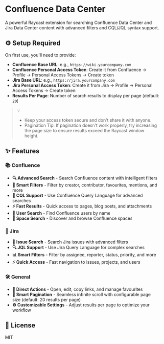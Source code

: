 # Confluence Data Center

A powerful Raycast extension for searching Confluence Data Center and Jira Data Center content with advanced filters and CQL/JQL syntax support.

## ⚙️ Setup Required

On first use, you'll need to provide:

- **Confluence Base URL**: e.g., `https://wiki.yourcompany.com`
- **Confluence Personal Access Token**: Create it from Confluence → Profile → Personal Access Tokens → Create token
- **Jira Base URL**: e.g., `https://jira.yourcompany.com`
- **Jira Personal Access Token**: Create it from Jira → Profile → Personal Access Tokens → Create token
- **Results Per Page**: Number of search results to display per page (default: `20`)

> 💡
>
> - Keep your access token secure and don't share it with anyone.
> - Pagination Tip: If pagination doesn't work properly, try increasing the page size to ensure results exceed the Raycast window height.

## ✨ Features

### 📚 Confluence

- **🔍 Advanced Search** - Search Confluence content with intelligent filters
- **🎯 Smart Filters** - Filter by creator, contributor, favourites, mentions, and more
- **📝 CQL Support** - Use Confluence Query Language for advanced searches
- **⚡ Fast Results** - Quick access to pages, blog posts, and attachments
- **👥 User Search** - Find Confluence users by name
- **📁 Space Search** - Discover and browse Confluence spaces

### 🎫 Jira

- **🎫 Issue Search** - Search Jira issues with advanced filters
- **🔍 JQL Support** - Use Jira Query Language for complex searches
- **📊 Smart Filters** - Filter by assignee, reporter, status, priority, and more
- **⚡ Quick Access** - Fast navigation to issues, projects, and users

### 🛠️ General

- **🔗 Direct Actions** - Open, edit, copy links, and manage favourites
- **📄 Smart Pagination** - Seamless infinite scroll with configurable page size (default: 20 results per page)
- **⚙️ Customizable Settings** - Adjust results per page to optimize your workflow

## 📄 License

MIT
